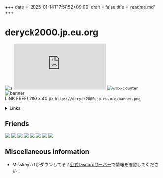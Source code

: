+++
date = '2025-01-14T17:57:52+09:00'
draft = false
title = 'readme.md'
+++

# deryck2000.jp.eu.org
![a](https://img.shields.io/badge/-GitHub-181717.svg?logo=github&style=plastic)  ![GitHub last commit](https://img.shields.io/github/last-commit/deryck2000/deryck2000.jp.eu.org?style=plastic)  <a href="https://wox.cc"><img src="https://deryck2000.counter.wox.cc/?mode=noscript" alt="wox-counter" title="wox-counter" /></a>  
![banner](/banner.png)  
LINK FREE! 200 x 40 px ```https://deryck2000.jp.eu.org/banner.png```  
<details class="dt_md">
<summary>Links</summary>

<ul>
<li>Fediverse
<ul>
<li><a href="https://misskey.art/@deryck" data-wpel-link="external" target="_blank" rel="external noopener noreferrer" class="wpel-icon-right">@deryck@misskey.art<i class="wpel-icon fa fa-external-link" aria-hidden="true"></i></a></li>
<li><a href="https://misskey.3dcg.love/@Deryck" data-wpel-link="external" target="_blank" rel="external noopener noreferrer" class="wpel-icon-right">@Deryck@misskey.3dcg.love<i class="wpel-icon fa fa-external-link" aria-hidden="true"></i></a></li>
<li><a href="https://misskey.niri.la/@Deryck" data-wpel-link="external" target="_blank" rel="external noopener noreferrer" class="wpel-icon-right">@Deryck@misskey.niri.la<i class="wpel-icon fa fa-external-link" aria-hidden="true"></i></a></li>
<li><a href="https://buicha.social/@Deryck" data-wpel-link="external" target="_blank" rel="external noopener noreferrer" class="wpel-icon-right">@Deryck@buicha.social<i class="wpel-icon fa fa-external-link" aria-hidden="true"></i></a></li>
<li><a href="https://misskey.io/@Deryck" data-wpel-link="external" target="_blank" rel="external noopener noreferrer" class="wpel-icon-right">@Deryck@misskey.io<i class="wpel-icon fa fa-external-link" aria-hidden="true"></i></a></li>
<li><a href="https://misskey.gamelore.fun/@d" data-wpel-link="external" target="_blank" rel="external noopener noreferrer" class="wpel-icon-right">@d@misskey.gamelore.fun<i class="wpel-icon fa fa-external-link" aria-hidden="true"></i></a></li>
<li><a href="https://fedibird.com/@D" data-wpel-link="external" target="_blank" rel="external noopener noreferrer" class="wpel-icon-right">@D@fedibird.com<i class="wpel-icon fa fa-external-link" aria-hidden="true"></i></a></li>
</ul>
</li>
<li>Github<br>
<a href="https://github.com/Deryck2000" data-wpel-link="external" target="_blank" rel="external noopener noreferrer" class="wpel-icon-right">https://github.com/Deryck2000/<i class="wpel-icon fa fa-external-link" aria-hidden="true"></i></a></li>
<li>Consense (Scrapbox)<br>
<a href="https://scrapbox.io/deryck2000/" data-wpel-link="external" target="_blank" rel="external noopener noreferrer" class="wpel-icon-right">https://scrapbox.io/deryck2000/<i class="wpel-icon fa fa-external-link" aria-hidden="true"></i></a></li>
<li>Discord<br>
<a href="https://discordapp.com/users/1000530618507083858" data-wpel-link="external" target="_blank" rel="external noopener noreferrer" class="wpel-icon-right">@deryck2000<i class="wpel-icon fa fa-external-link" aria-hidden="true"></i></a></li>
<li>VRChat<br>
<a href="https://vrchat.com/home/user/usr_824348a4-4d07-4b4e-8001-8fafdea1a0b6" data-wpel-link="external" target="_blank" rel="external noopener noreferrer" class="wpel-icon-right">デデオチャン<i class="wpel-icon fa fa-external-link" aria-hidden="true"></i></a></li>
</ul>
</details>

## Friends
[![](/assets/other-banner/miart.webp)](https://misskey.art/)
[![](/assets/other-banner/544326_194302.webp)](https://the-mama-fly.mystrikingly.com/)
[![](/assets/other-banner/ZELDXXX.webp)](https://zeld-work.tumblr.com/)
[![](/assets/other-banner/starcat.webp)](https://bio.starcatjp.eu.org/)
[![](/assets/other-banner/mono-xyz.webp)](https://monolith-rave.xyz/)
[![](/assets/other-banner/c30-life.webp)](https://c30.life/)
[![](/assets/other-banner/suiboutawn.webp)](https://suiboutown.tumblr.com/)
[![](/assets/other-banner/hunyu.webp)](https://hunyu.site/)

## Miscellaneous information
- Misskey.artがダウンしてる？[公式Discordサーバー](https://discord.com/invite/FySX4xGeCF)で情報を確認してください！